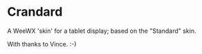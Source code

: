 # Crandard
A WeeWX 'skin' for a tablet display; based on the "Standard" skin.

With thanks to Vince. :-)


